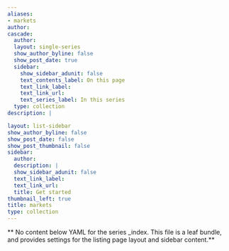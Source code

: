 ```yaml
---
aliases:
- markets
author: 
cascade:
  author: 
  layout: single-series
  show_author_byline: false
  show_post_date: true
  sidebar:
    show_sidebar_adunit: false
    text_contents_label: On this page
    text_link_label: 
    text_link_url: 
    text_series_label: In this series
  type: collection
description: |

layout: list-sidebar
show_author_byline: false
show_post_date: false
show_post_thumbnail: false
sidebar:
  author: 
  description: |
  show_sidebar_adunit: false
  text_link_label: 
  text_link_url: 
  title: Get started
thumbnail_left: true
title: markets
type: collection
---
```


** No content below YAML for the series _index. This file is a leaf bundle, and provides settings for the listing page layout and sidebar content.**